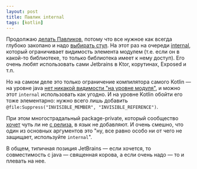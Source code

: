 ```yaml
---
layout: post
title: Павлик internal
tags: [kotlin]
---
```

Продолжаю [делать Павликов](/2020/08/04/method-handle.html), потому что все нужное как всегда глубоко закопано и надо [выбирать стул](/gags/#2020-07-28-private-methods-in-library.png). На этот раз на очереди [internal](https://kotlinlang.org/docs/visibility-modifiers.html), который ограничивает видимость элемента модулем (т.е. если он в какой-то библиотеке, то только библиотека имеет к нему доступ). Его очень любят использовать сами Jetbrains в Ktor, корутинах, Exposed и т.п.

Но на самом деле это только ограничение компилятора самого Kotlin — на уровне java [нет никакой видимости "на уровне модуля"](https://youtrack.jetbrains.com/issue/KT-19053), и можно этот `internal` использовать как угодно. И на уровне Kotlin обойти его тоже элементарно: нужно всего лишь добавить `@file:Suppress("INVISIBLE_MEMBER", "INVISIBLE_REFERENCE")`.

При этом многострадальный package-private, который сообщество [хочет](https://youtrack.jetbrains.com/issue/KT-29227) чуть ли не [с релиза](https://discuss.kotlinlang.org/t/kotlin-to-support-package-protected-visibility/1544), в язык не добавляют. И очень смешно, что один из основных аргументов это "ну, все равно особо ни от чего не защищает, используйте `internal`".

В общем, типичная позиция JetBrains — если хочется, то совместимость с java — священная корова, а если очень надо — то и плевать на нее.
